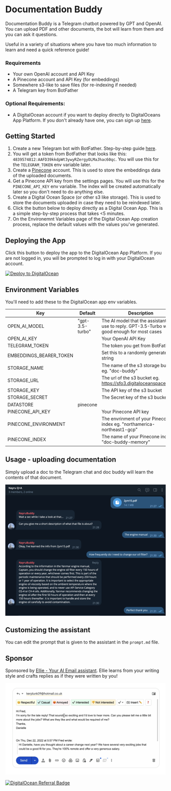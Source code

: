 # Documentation Buddy

Documentation Buddy is a Telegram chatbot powered by GPT and OpenAI. You can upload PDF and other documents, the bot will learn from them and you can ask it questions.

Useful in a variety of situations where you have too much information to learn and need a quick reference guide!

### Requirements

- Your own OpenAI account and API Key
- A Pinecone account and API Key (for embeddings)
- Somewhere s3-like to save files (for re-indexing if needed)
- A Telegram key from BotFather

### Optional Requirements:

- A DigitalOcean account if you want to deploy directly to DigitalOceans App Platform. If you don't already have one, you can sign up [here](https://www.digitalocean.com/?refcode=1f67a87765d4).

## Getting Started

1. Create a new Telegram bot with BotFather. Step-by-step guide [here](https://core.telegram.org/bots/features#creating-a-new-bot). 
2. You will get a token from BotFather that looks like this: `4839574812:AAFD39kkdpWt3ywyRZergyOLMaJhac60qc`. You will use this for the `TELEGRAM_TOKEN` env variable later.
3. Create a [Pinecone](https://www.pinecone.io/) account. This is used to store the embeddings data of the uploaded documents.
4. Get a Pinecone API key from the settings pages. You will use this for the `PINECONE_API_KEY` env variable. The index will be created automatically later so you don't need to do anything else.
5. Create a Digital Ocean Space (or other s3 like storage). This is used to store the documents uploaded in case they need to be reindexed later.
6. Click the button below to deploy directly as a Digital Ocean App. This is a simple step-by-step process that takes <5 minutes.
7. On the Environemnt Variables page of the Digital Ocean App creation process, replace the default values with the values you've generated.

## Deploying the App

Click this button to deploy the app to the DigitalOcean App Platform. If you are not logged in, you will be prompted to log in with your DigitalOcean account.

[![Deploy to DigitalOcean](https://www.deploytodo.com/do-btn-blue.svg)](https://cloud.digitalocean.com/apps/new?repo=https://github.com/squarecat/doc-buddy/tree/main&refcode=1f67a87765d4)

## Environment Variables

You'll need to add these to the DigitalOcean app env variables.

| Key | Default | Description   |
| ----|-------- | ------------- |
| OPEN_AI_MODEL  | "gpt-3.5-turbo" | The AI model that the assistant will use to reply. GPT-3.5-Turbo will be good enough for most cases |
| OPEN_AI_KEY  | | Your OpenAI API Key |
| TELEGRAM_TOKEN | | The token you get from BotFather | 
| EMBEDDINGS_BEARER_TOKEN  | | Set this to a randomly generated string |
| STORAGE_NAME  | | The name of the s3 storage bucket eg. "doc-buddy" |
| STORAGE_URL  |  | The url of the s3 bucket eg. https://sfo3.digitaloceanspaces.com/ |
| STORAGE_KEY |  | The API key of the s3 bucket |
| STORAGE_SECRET  | | The Secret key of the s3 bucket |
| DATASTORE | pinecone  | |
| PINECONE_API_KEY  |  | Your Pinecone API key |
| PINECONE_ENVIRONMENT | | The envrinment of your Pinecone index eg. "northamerica-northeast1-gcp" |
| PINECONE_INDEX | | The name of your Pinecone index eg. "doc-buddy-memory" |

## Usage - uploading documentation

Simply upload a doc to the Telegram chat and doc buddy will learn the contents of that document.

![Example file upload](./imgs/upload-file.png)

## Customizing the assistant

You can edit the prompt that is given to the assistant in the `prompt.md` file.

## Sponsor

Sponsored by [Ellie - Your AI Email assistant](https://tryellie.com). Ellie learns from your writing style and crafts replies as if they were written by you! 

[![Ellie example](./imgs/ellie.png)](https://tryellie.com?ref=doc-buddy)

[![DigitalOcean Referral Badge](https://web-platforms.sfo2.digitaloceanspaces.com/WWW/Badge%203.svg)](https://www.digitalocean.com/?refcode=1f67a87765d4&utm_campaign=Referral_Invite&utm_medium=Referral_Program&utm_source=badge)
